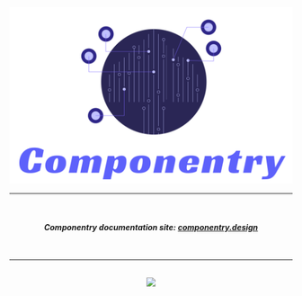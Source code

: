 <br />
<div align="center">
  <img src="./docs/assets/componentry.png" width="727" alt="Componentry" />  
</div>

---

<br />
<h4 align="center">
  <em>Componentry documentation site: <a href="https://componentry.design">componentry.design</a></em>
</h4>

<br />

---

<br />

<div align="center">
  <a href="https://vercel.com/?utm_source=crystal-ball&utm_campaign=oss" alt="Powered by Vercel">
    <img src="https://www.datocms-assets.com/31049/1618983297-powered-by-vercel.svg">
  </a>
</div>
